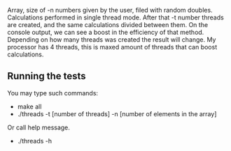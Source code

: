 Array, size of -n numbers given by the user, filed with random doubles.
Calculations performed in single thread mode.
After that -t number threads are created, and the same calculations divided between them. On the console output, we can see a boost in the efficiency of that method. Depending on how many threads was created the result will change.
My processor has 4 threads, this is maxed amount of threads that can boost calculations.
## Running the tests
You may type such commands:
* make all
* ./threads -t [number of threads] -n [number of elements in the array]

Or call help message.
* ./threads -h